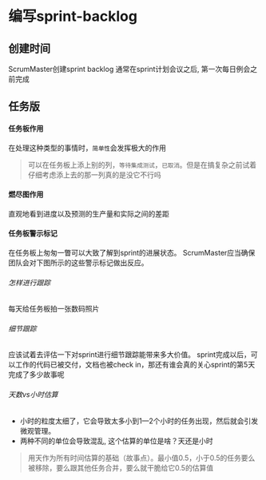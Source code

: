 # 编写sprint-backlog

## 创建时间

ScrumMaster创建sprint backlog
通常在sprint计划会议之后, 第一次每日例会之前完成

## 任务版

#### 任务板作用

在处理这种类型的事情时，`简单性`会发挥极大的作用
> 可以在任务板上添上别的列，`等待集成测试`，`已取消`。但是在搞复杂之前试着仔细考虑添上去的那一列真的是没它不行吗

#### 燃尽图作用

直观地看到进度以及预测的生产量和实际之间的差距

#### 任务板警示标记

在任务板上匆匆一瞥可以大致了解到sprint的进展状态。
ScrumMaster应当确保团队会对下图所示的这些警示标记做出反应。

###### 怎样进行跟踪

每天给任务板拍一张数码照片

###### 细节跟踪

应该试着去评估一下对sprint进行细节跟踪能带来多大价值。
sprint完成以后，可以工作的代码已被交付，文档也被check in，那还有谁会真的关心sprint的第5天完成了多少故事呢

###### 天数vs小时估算

- 小时的粒度太细了，它会导致太多小到1—2个小时的任务出现，然后就会引发微观管理。
- 两种不同的单位会导致混乱, 这个估算的单位是啥？天还是小时

> 用天作为所有时间估算的基础（故事点）。最小值0.5，小于0.5的任务要么被移除，要么跟其他任务合并，要么就干脆给它0.5的估算值